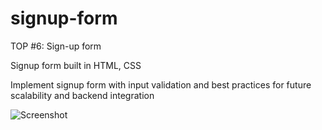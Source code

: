 # signup-form
TOP #6: Sign-up form

Signup form built in HTML, CSS

Implement signup form with input validation and best practices for future scalability and backend integration

![Screenshot](screenshot.png)
